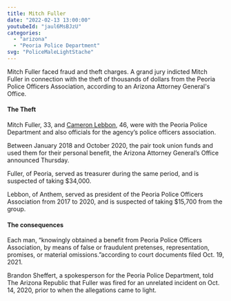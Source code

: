 ```yaml
---
title: Mitch Fuller
date: "2022-02-13 13:00:00"
youtubeId: "jaul6MsBJzU"
categories: 
  - "arizona"
  - "Peoria Police Department"
svg: "PoliceMaleLightStache"
---
```


Mitch Fuller faced fraud and theft charges.  A grand jury indicted Mitch Fuller in connection with the theft of thousands of dollars from the Peoria Police Officers Association, according to an Arizona Attorney General's Office.

#### The Theft

Mitch Fuller, 33, and [Cameron Lebbon](/dishonored/cameron-lebbon), 46, were with the Peoria Police Department and also officials for the agency’s police officers association.

Between January 2018 and October 2020, the pair took union funds and used them for their personal benefit, the Arizona Attorney General’s Office announced Thursday.

Fuller, of Peoria, served as treasurer during the same period, and is suspected of taking $34,000.

Lebbon, of Anthem, served as president of the Peoria Police Officers Association from 2017 to 2020, and is suspected of taking $15,700 from the group.

#### The consequences

Each man, “knowingly obtained a benefit from Peoria Police Officers Association, by means of false or fraudulent pretenses, representation, promises, or material omissions.”according to court documents filed Oct. 19, 2021.

Brandon Sheffert, a spokesperson for the Peoria Police Department, told The Arizona Republic that Fuller was fired for an unrelated incident on Oct. 14, 2020, prior to when the allegations came to light.